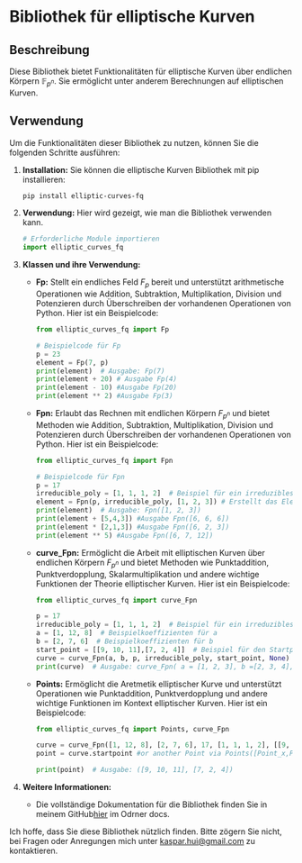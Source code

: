 # Bibliothek für elliptische Kurven 

## Beschreibung
Diese Bibliothek bietet Funktionalitäten für elliptische Kurven über endlichen Körpern $\mathbb{F}_{p^n}$. Sie ermöglicht unter anderem Berechnungen auf elliptischen Kurven.

## Verwendung
Um die Funktionalitäten dieser Bibliothek zu nutzen, können Sie die folgenden Schritte ausführen:

1. **Installation:**
   Sie können die elliptische Kurven Bibliothek mit pip installieren:

   ```sh
   pip install elliptic-curves-fq
   ```

2. **Verwendung:**
   Hier wird gezeigt, wie man die Bibliothek verwenden kann. 

   ```python
   # Erforderliche Module importieren
   import elliptic_curves_fq
   ```

3. **Klassen und ihre Verwendung:**

   - **Fp:** Stellt ein endliches Feld $F_p$ bereit und unterstützt arithmetische Operationen wie Addition, Subtraktion, Multiplikation, Division und Potenzieren durch Überschreiben der vorhandenen Operationen von Python. Hier ist ein Beispielcode:

     ```python
     from elliptic_curves_fq import Fp

     # Beispielcode für Fp
     p = 23
     element = Fp(7, p)
     print(element)  # Ausgabe: Fp(7)
     print(element + 20) # Ausgabe Fp(4)
     print(element - 10) #Ausgabe Fp(20)
     print(element ** 2) #Ausgabe Fp(3)
     ```

   - **Fpn:** Erlaubt das Rechnen mit endlichen Körpern $F_{p^n}$ und bietet Methoden wie Addition, Subtraktion, Multiplikation, Division und Potenzieren durch Überschreiben der vorhandenen Operationen von Python. Hier ist ein Beispielcode:

     ```python
     from elliptic_curves_fq import Fpn

     # Beispielcode für Fpn
     p = 17
     irreducible_poly = [1, 1, 1, 2]  # Beispiel für ein irreduzibles Polynom \(x^3 + x^2 + x + 2 $ über $\mathbb{F}_17\)
     element = Fpn(p, irreducible_poly, [1, 2, 3]) # Erstellt das Element x^2 + 2x + 3 in der Restklasse modulo x^3 + x^2 + x + 2
     print(element)  # Ausgabe: Fpn([1, 2, 3])
     print(element + [5,4,3]) #Ausgabe Fpn([6, 6, 6])
     print(element * [2,1,3]) #Ausgabe Fpn([6, 2, 3])
     print(element ** 5) #Ausgabe Fpn([6, 7, 12])
     ```

   - **curve_Fpn:** Ermöglicht die Arbeit mit elliptischen Kurven über endlichen Körpern $F_{p^n}$ und bietet Methoden wie Punktaddition, Punktverdopplung, Skalarmultiplikation und andere wichtige Funktionen der Theorie elliptischer Kurven. Hier ist ein Beispielcode:

     ```python
     from elliptic_curves_fq import curve_Fpn

     p = 17
     irreducible_poly = [1, 1, 1, 2]  # Beispiel für ein irreduzibles Polynom \(x^3 + x^2 + x + 2 $ über $\mathbb{F}_17\)
     a = [1, 12, 8]  # Beispielkoeffizienten für a
     b = [2, 7, 6]  # Beispielkoeffizienten für b
     start_point = [[9, 10, 11],[7, 2, 4]]  # Beispiel für den Startpunkt
     curve = curve_Fpn(a, b, p, irreducible_poly, start_point, None)
     print(curve)  # Ausgabe: curve_Fpn( a = [1, 2, 3], b =[2, 3, 4], p = 19, ir_poly = [1, 1, 1, 2], Startpoint = Points([9, 10, 11], [7, 2, 4]), ord = None)
     ```

   - **Points:** Ermöglicht die Aretmetik elliptischer Kurve und unterstützt Operationen wie Punktaddition, Punktverdopplung und andere wichtige Funktionen im Kontext elliptischer Kurven. Hier ist ein Beispielcode:

     ```python
     from elliptic_curves_fq import Points, curve_Fpn

     curve = curve_Fpn([1, 12, 8], [2, 7, 6], 17, [1, 1, 1, 2], [[9, 10, 11],[7, 2, 4]], None)  # Beispielkurve
     point = curve.startpoint #or another Point via Points([Point_x,Point_y],curve) 

     print(point)  # Ausgabe: ([9, 10, 11], [7, 2, 4])
     ```

4. **Weitere Informationen:**
   - Die vollständige Dokumentation für die Bibliothek finden Sie in meinem GitHub[hier](https://github.com/HaKa04/package-elliptic-curves-fq) im Odrner docs. 
   
Ich hoffe, dass Sie diese Bibliothek nützlich finden. Bitte zögern Sie nicht, bei Fragen oder Anregungen mich unter kaspar.hui@gmail.com zu kontaktieren.
